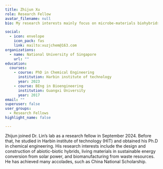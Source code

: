 ```yaml
---
title: Zhijun Xu
role: Research Fellow
avatar_filename: null
bio: My research interests mainly focus on microbe-materials biohybrids

social:
  - icon: envelope
    icon_pack: fas
    link: mailto:xuzjchem@163.com
organizations:
  - name: National University of Singapore
    url: ""
education:
  courses:
    - course: PhD in Chemical Engineering
      institution: Harbin institute of technology
      year: 2023
    - course: BEng in Bioengineering
      institution: Guangxi University
      year: 2017
email: ""      
superuser: false
user_groups:
  - Research Fellows
highlight_name: false

---
```

Zhijun joined Dr. Lin’s lab as a research fellow in September 2024. Before that, he studied in Harbin institute of technology (HIT) and obtained his Ph.D in chemical engineering. His research interests include the design and construction of abiotic-biotic hybrids, living materials in sustainable energy conversion from solar power, and biomanufacturing from waste resources. He has achieved many accolades, such as China National Scholarship.

